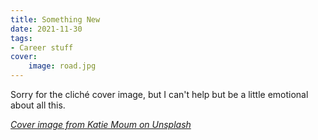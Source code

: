 ```yaml
---
title: Something New
date: 2021-11-30
tags:
- Career stuff
cover:
    image: road.jpg
---
```


Sorry for the cliché cover image, but I can't help but be a little emotional about all this.


[*Cover image from Katie Moum on Unsplash*](https://unsplash.com/photos/l0GRQpXwgPk)